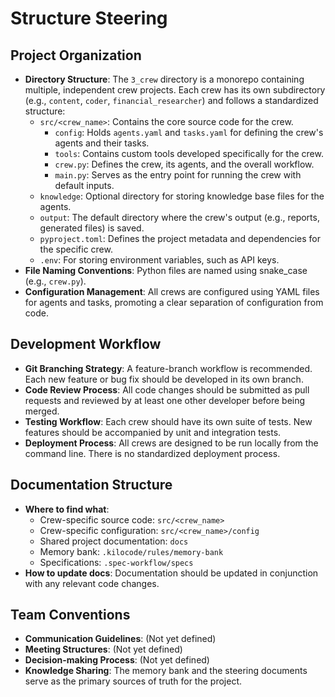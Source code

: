 # Structure Steering

## Project Organization
- **Directory Structure**: The `3_crew` directory is a monorepo containing multiple, independent crew projects. Each crew has its own subdirectory (e.g., `content`, `coder`, `financial_researcher`) and follows a standardized structure:
  - `src/<crew_name>`: Contains the core source code for the crew.
    - `config`: Holds `agents.yaml` and `tasks.yaml` for defining the crew's agents and their tasks.
    - `tools`: Contains custom tools developed specifically for the crew.
    - `crew.py`: Defines the crew, its agents, and the overall workflow.
    - `main.py`: Serves as the entry point for running the crew with default inputs.
  - `knowledge`: Optional directory for storing knowledge base files for the agents.
  - `output`: The default directory where the crew's output (e.g., reports, generated files) is saved.
  - `pyproject.toml`: Defines the project metadata and dependencies for the specific crew.
  - `.env`: For storing environment variables, such as API keys.
- **File Naming Conventions**: Python files are named using snake_case (e.g., `crew.py`).
- **Configuration Management**: All crews are configured using YAML files for agents and tasks, promoting a clear separation of configuration from code.

## Development Workflow
- **Git Branching Strategy**: A feature-branch workflow is recommended. Each new feature or bug fix should be developed in its own branch.
- **Code Review Process**: All code changes should be submitted as pull requests and reviewed by at least one other developer before being merged.
- **Testing Workflow**: Each crew should have its own suite of tests. New features should be accompanied by unit and integration tests.
- **Deployment Process**: All crews are designed to be run locally from the command line. There is no standardized deployment process.

## Documentation Structure
- **Where to find what**:
  - Crew-specific source code: `src/<crew_name>`
  - Crew-specific configuration: `src/<crew_name>/config`
  - Shared project documentation: `docs`
  - Memory bank: `.kilocode/rules/memory-bank`
  - Specifications: `.spec-workflow/specs`
- **How to update docs**: Documentation should be updated in conjunction with any relevant code changes.

## Team Conventions
- **Communication Guidelines**: (Not yet defined)
- **Meeting Structures**: (Not yet defined)
- **Decision-making Process**: (Not yet defined)
- **Knowledge Sharing**: The memory bank and the steering documents serve as the primary sources of truth for the project.